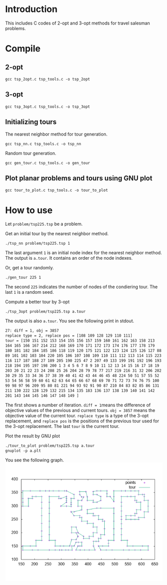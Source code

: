 # Introduction
This includes C codes of 2-opt and 3-opt methods for travel salesman problems.

# Compile
## 2-opt
```
gcc tsp_2opt.c tsp_tools.c -o tsp_2opt
```
## 3-opt
```
gcc tsp_3opt.c tsp_tools.c -o tsp_3opt
```
## Initializing tours
The nearest neighbor method for tour generation.
```
gcc tsp_nn.c tsp_tools.c -o tsp_nn
```
Random tour generation.
```
gcc gen_tour.c tsp_tools.c -o gen_tour
```
## Plot planar problems and tours using GNU plot
```
gcc tour_to_plot.c tsp_tools.c -o tour_to_plot
```
# How to use
Let `problem/tsp225.tsp` be a problem.

Get an initial tour by the nearest neighbor method.
```
./tsp_nn problem/tsp225.tsp 1
```
The last argument `1` is an initial node index for the nearest neighbor method.
The output is `a.tour`. It contains an order of the node indexes.

Or, get a tour randomly.
```
./gen_tour 225 1
```
The second `225` indicates the number of nodes of the condiering tour.
The last `1` is a random seed.

Compute a better tour by 3-opt
```
./tsp_3opt problem/tsp225.tsp a.tour
```
The output is also `a.tour`.
You see the following print in stdout.
```
27: diff = 1, obj = 3857 
replace type = 2, replace pos = [108 109 128 129 110 111]
tour = [150 151 152 153 154 155 156 157 159 160 161 162 163 158 213 164 165 166 167 214 212 168 169 170 171 172 173 174 176 177 178 179 180 181 182 184 185 186 118 119 120 175 121 122 123 124 125 126 127 88 89 101 102 103 104 220 105 106 107 108 109 110 111 112 113 114 115 223 116 117 187 188 27 189 205 190 225 47 2 207 49 133 199 191 192 196 193 218 194 195 197 198 200 1 3 4 5 6 7 8 9 10 11 12 13 14 15 16 17 18 19 203 20 21 22 23 24 208 25 26 204 28 79 78 77 217 219 216 31 32 206 202 30 29 35 33 34 36 37 38 39 40 41 42 43 44 46 45 48 224 50 51 57 55 52 53 54 56 58 59 60 61 62 63 64 65 66 67 68 69 70 71 72 73 74 76 75 100 99 98 97 96 209 95 80 81 221 94 93 92 91 90 87 210 84 83 82 85 86 131 211 130 222 128 129 132 215 134 135 183 136 137 138 139 140 141 142 201 143 144 145 146 147 148 149 ]
```
The first shows a number of iteration.
`diff = 1`means the difference of objective values of the previous and current tours.
`obj = 3857` means the objective value of the current tour.
`replace type` is a type of the 3-opt replacement,
and `replace pos` is the positions of the previous tour used for the 3-opt replacement.
The last `tour` is the current tour.

Plot the result by GNU plot
```
./tour_to_plot problem/tsp225.tsp a.tour
gnuplot -p a.plt
```
You see the following graph.
<img src="tsp225.png" width="960">
